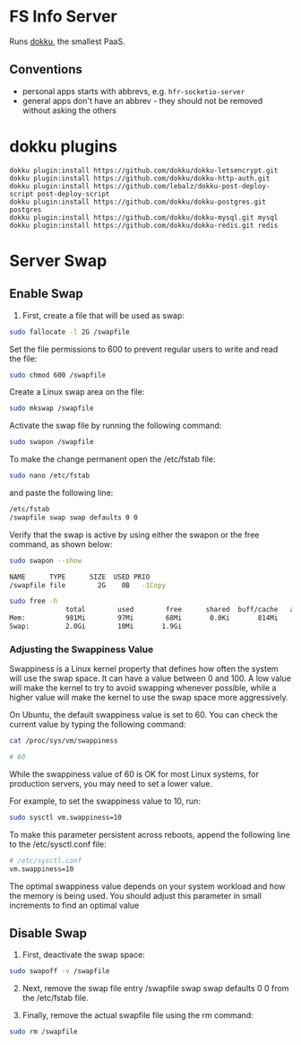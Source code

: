 # FS Info Server

Runs [dokku](https://dokku.com/), the smallest PaaS.

## Conventions

- personal apps starts with abbrevs, e.g. `hfr-socketio-server`
- general apps don't have an abbrev - they should not be removed without asking the others

# dokku plugins

```
dokku plugin:install https://github.com/dokku/dokku-letsencrypt.git
dokku plugin:install https://github.com/dokku/dokku-http-auth.git
dokku plugin:install https://github.com/lebalz/dokku-post-deploy-script post-deploy-script
dokku plugin:install https://github.com/dokku/dokku-postgres.git postgres
dokku plugin:install https://github.com/dokku/dokku-mysql.git mysql
dokku plugin:install https://github.com/dokku/dokku-redis.git redis
```

# Server Swap
## Enable Swap
1. First, create a file that will be used as swap:

```sh
sudo fallocate -l 2G /swapfile
```

Set the file permissions to 600 to prevent regular users to write and read the file:

```sh
sudo chmod 600 /swapfile
```

Create a Linux swap area on the file:
```sh
sudo mkswap /swapfile
```

Activate the swap file by running the following command:

```sh
sudo swapon /swapfile
```

To make the change permanent open the /etc/fstab file:

```sh
sudo nano /etc/fstab
```

and paste the following line:

```sh
/etc/fstab
/swapfile swap swap defaults 0 0
```

Verify that the swap is active by using either the swapon or the free command, as shown below:
```sh
sudo swapon --show
```

```sh
NAME      TYPE      SIZE  USED PRIO
/swapfile file        2G    0B   -1Copy
```

```sh
sudo free -h
              total        used        free      shared  buff/cache   available
Mem:          981Mi        97Mi        68Mi       0.0Ki       814Mi       735Mi
Swap:         2.0Gi        10Mi       1.9Gi
```

### Adjusting the Swappiness Value
Swappiness is a Linux kernel property that defines how often the system will use the swap space. It can have a value between 0 and 100. A low value will make the kernel to try to avoid swapping whenever possible, while a higher value will make the kernel to use the swap space more aggressively.

On Ubuntu, the default swappiness value is set to 60. You can check the current value by typing the following command:

```sh
cat /proc/sys/vm/swappiness

# 60
```

While the swappiness value of 60 is OK for most Linux systems, for production servers, you may need to set a lower value.

For example, to set the swappiness value to 10, run:
```sh
sudo sysctl vm.swappiness=10
```

To make this parameter persistent across reboots, append the following line to the /etc/sysctl.conf file:
```sh
# /etc/sysctl.conf
vm.swappiness=10
```

The optimal swappiness value depends on your system workload and how the memory is being used. You should adjust this parameter in small increments to find an optimal value

## Disable Swap
1. First, deactivate the swap space:
```sh
sudo swapoff -v /swapfile
```
2. Next, remove the swap file entry /swapfile swap swap defaults 0 0 from the /etc/fstab file.

3. Finally, remove the actual swapfile file using the rm command:
```sh
sudo rm /swapfile
```
